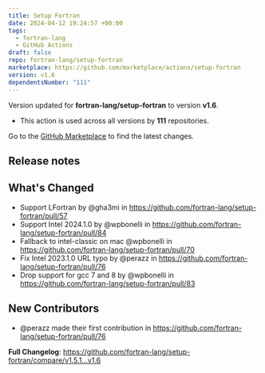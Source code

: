 ```yaml
---
title: Setup Fortran
date: 2024-04-12 19:24:57 +00:00
tags:
  - fortran-lang
  - GitHub Actions
draft: false
repo: fortran-lang/setup-fortran
marketplace: https://github.com/marketplace/actions/setup-fortran
version: v1.6
dependentsNumber: "111"
---
```



Version updated for **fortran-lang/setup-fortran** to version **v1.6**.
- This action is used across all versions by **111** repositories.

Go to the [GitHub Marketplace](https://github.com/marketplace/actions/setup-fortran) to find the latest changes.

## Release notes

## What's Changed
* Support LFortran by @gha3mi in https://github.com/fortran-lang/setup-fortran/pull/57
* Support Intel 2024.1.0 by @wpbonelli in https://github.com/fortran-lang/setup-fortran/pull/84
* Fallback to intel-classic on mac @wpbonelli in https://github.com/fortran-lang/setup-fortran/pull/70
* Fix Intel 2023.1.0 URL typo by @perazz in https://github.com/fortran-lang/setup-fortran/pull/76
* Drop support for gcc 7 and 8 by @wpbonelli in https://github.com/fortran-lang/setup-fortran/pull/83

## New Contributors
* @perazz made their first contribution in https://github.com/fortran-lang/setup-fortran/pull/76

**Full Changelog**: https://github.com/fortran-lang/setup-fortran/compare/v1.5.1...v1.6
